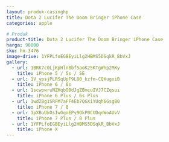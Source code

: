 ```yaml
---
layout: produk-casinghp
title: Dota 2 Lucifer The Doom Bringer iPhone Case
categories: apple

# Produk
product-title: Dota 2 Lucifer The Doom Bringer iPhone Case
harga: 90000
sku: hn-3476
image-drive: 1YFPLfoEGBEyiLlg2HBMS5DSqkR_BbVxJ
gallery:
  - url: 1BRK7c0LjKpHln8bf5aoK25KTgWhp2MXy
    title: iPhone 5 / 5s / SE
  - url: 1V_ypsjPLRSqUpF9L80_kzfm-CQXugxiB
    title: iPhone 6 / 6s
  - url: 1scwpwruNZHqbO0dJgZBmcuIVJ7CZqsui
    title: iPhone 6 Plus / 6s Plus
  - url: 1wdZ8g1SRFM7aFF4Eb7QGXiYUqh6GsgB0
    title: iPhone 7 / 8
  - url: 1pXBuUkOsIwGgoEPy9OkP0CUDqnWoAUvV
    title: iPhone 7 Plus / 8 Plus
  - url: 1YFPLfoEGBEyiLlg2HBMS5DSqkR_BbVxJ
    title: iPhone X
---
```

